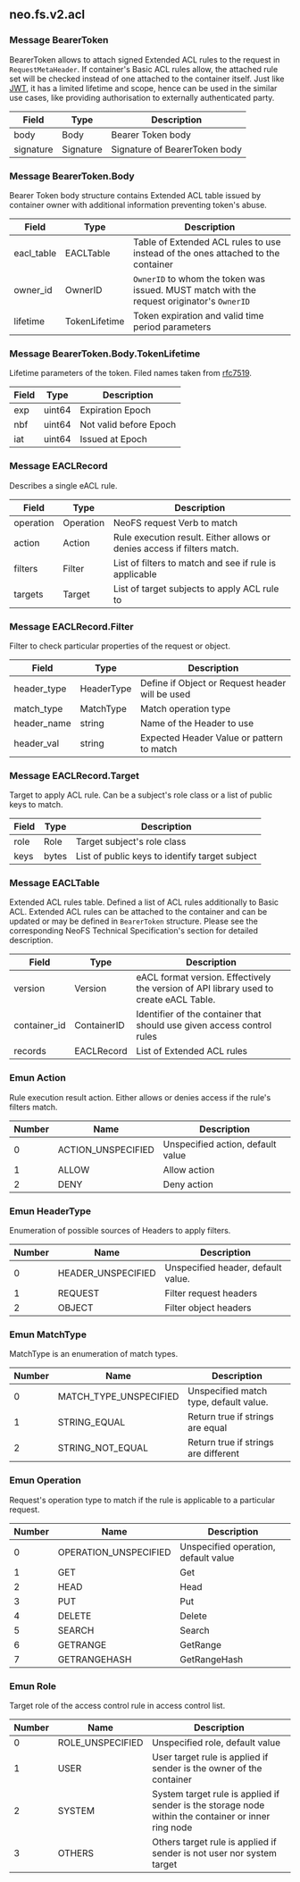 ## neo.fs.v2.acl




### Message BearerToken

BearerToken allows to attach signed Extended ACL rules to the request in
`RequestMetaHeader`. If container's Basic ACL rules allow, the attached rule
set will be checked instead of one attached to the container itself. Just
like [JWT](https://jwt.io), it has a limited lifetime and scope, hence can be
used in the similar use cases, like providing authorisation to externally
authenticated party.

| Field | Type | Description |
| ----- | ---- | ----------- |
| body | Body | Bearer Token body |
| signature | Signature | Signature of BearerToken body |
   
### Message BearerToken.Body

Bearer Token body structure contains Extended ACL table issued by container
owner with additional information preventing token's abuse.

| Field | Type | Description |
| ----- | ---- | ----------- |
| eacl_table | EACLTable | Table of Extended ACL rules to use instead of the ones attached to the container |
| owner_id | OwnerID | `OwnerID` to whom the token was issued. MUST match with the request originator's `OwnerID` |
| lifetime | TokenLifetime | Token expiration and valid time period parameters |
   
### Message BearerToken.Body.TokenLifetime

Lifetime parameters of the token. Filed names taken from
[rfc7519](https://tools.ietf.org/html/rfc7519).

| Field | Type | Description |
| ----- | ---- | ----------- |
| exp | uint64 | Expiration Epoch |
| nbf | uint64 | Not valid before Epoch |
| iat | uint64 | Issued at Epoch |
   
### Message EACLRecord

Describes a single eACL rule.

| Field | Type | Description |
| ----- | ---- | ----------- |
| operation | Operation | NeoFS request Verb to match |
| action | Action | Rule execution result. Either allows or denies access if filters match. |
| filters | Filter | List of filters to match and see if rule is applicable |
| targets | Target | List of target subjects to apply ACL rule to |
   
### Message EACLRecord.Filter

Filter to check particular properties of the request or object.

| Field | Type | Description |
| ----- | ---- | ----------- |
| header_type | HeaderType | Define if Object or Request header will be used |
| match_type | MatchType | Match operation type |
| header_name | string | Name of the Header to use |
| header_val | string | Expected Header Value or pattern to match |
   
### Message EACLRecord.Target

Target to apply ACL rule. Can be a subject's role class or a list of public
keys to match.

| Field | Type | Description |
| ----- | ---- | ----------- |
| role | Role | Target subject's role class |
| keys | bytes | List of public keys to identify target subject |
   
### Message EACLTable

Extended ACL rules table. Defined a list of ACL rules additionally to Basic
ACL. Extended ACL rules can be attached to the container and can be updated
or may be defined in `BearerToken` structure. Please see the corresponding
NeoFS Technical Specification's section for detailed description.

| Field | Type | Description |
| ----- | ---- | ----------- |
| version | Version | eACL format version. Effectively the version of API library used to create eACL Table. |
| container_id | ContainerID | Identifier of the container that should use given access control rules |
| records | EACLRecord | List of Extended ACL rules |
    
### Emun Action

Rule execution result action. Either allows or denies access if the rule's
filters match.

| Number | Name | Description |
| ------ | ---- | ----------- |
| 0 | ACTION_UNSPECIFIED | Unspecified action, default value |
| 1 | ALLOW | Allow action |
| 2 | DENY | Deny action |

### Emun HeaderType

Enumeration of possible sources of Headers to apply filters.

| Number | Name | Description |
| ------ | ---- | ----------- |
| 0 | HEADER_UNSPECIFIED | Unspecified header, default value. |
| 1 | REQUEST | Filter request headers |
| 2 | OBJECT | Filter object headers |

### Emun MatchType

MatchType is an enumeration of match types.

| Number | Name | Description |
| ------ | ---- | ----------- |
| 0 | MATCH_TYPE_UNSPECIFIED | Unspecified match type, default value. |
| 1 | STRING_EQUAL | Return true if strings are equal |
| 2 | STRING_NOT_EQUAL | Return true if strings are different |

### Emun Operation

Request's operation type to match if the rule is applicable to a particular
request.

| Number | Name | Description |
| ------ | ---- | ----------- |
| 0 | OPERATION_UNSPECIFIED | Unspecified operation, default value |
| 1 | GET | Get |
| 2 | HEAD | Head |
| 3 | PUT | Put |
| 4 | DELETE | Delete |
| 5 | SEARCH | Search |
| 6 | GETRANGE | GetRange |
| 7 | GETRANGEHASH | GetRangeHash |

### Emun Role

Target role of the access control rule in access control list.

| Number | Name | Description |
| ------ | ---- | ----------- |
| 0 | ROLE_UNSPECIFIED | Unspecified role, default value |
| 1 | USER | User target rule is applied if sender is the owner of the container |
| 2 | SYSTEM | System target rule is applied if sender is the storage node within the container or inner ring node |
| 3 | OTHERS | Others target rule is applied if sender is not user nor system target |
 
